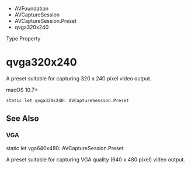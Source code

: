 

- AVFoundation
- AVCaptureSession
- AVCaptureSession.Preset
-  qvga320x240 

Type Property

# qvga320x240

A preset suitable for capturing 320 x 240 pixel video output.

macOS 10.7+

``` source
static let qvga320x240: AVCaptureSession.Preset
```

## See Also

### VGA

static let vga640x480: AVCaptureSession.Preset

A preset suitable for capturing VGA quality (640 x 480 pixel) video output.

